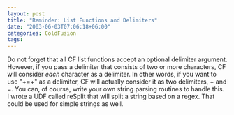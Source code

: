 ```yaml
---
layout: post
title: "Reminder: List Functions and Delimiters"
date: "2003-06-03T07:06:18+06:00"
categories: ColdFusion 
tags: 
---
```


Do not forget that all CF list functions accept an optional delimiter argument. However, if you pass a delimiter that consists of two or more characters, CF will consider <i>each</i> character as a delimiter. In other words, if you want to use "+=+" as a delimiter, CF will actually consider it as two delimiters, + and =. You can, of course, write your own string parsing routines to handle this. I wrote a UDF called reSplit that will split a string based on a regex. That could be used for simple strings as well.